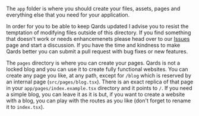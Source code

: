 The `app` folder is where you should create your files, assets, pages and
everything else that you need for your application.

In order for you to be able to keep Qards updated I advise you to resist the
temptation of modifying files outside of this directory. If you find something
that doesn't work or needs enhancemenets please head over to our 
[Issues](https://github.com/QardsJs/qards/issues) page and start a discussion.
If you have the time and kindness to make Qards better you can submit a pull
request with bug fixes or new features.

The `pages` directory is where you can create your pages. Qards is not a locked
blog and you can use it to create fully functional websites. You can create any
page you like, at any path, except for `/blog` which is reserved by an internal
page (`src/pages/blog.tsx`). There is an exact replica of that page in your
`app/pages/index.example.tsx` directory and it points to `/`. If you need a 
simple blog, you can leave it as it is but, if you want to create a website with 
a blog, you can play with the routes as you like (don't forget to rename it to 
`index.tsx`).
